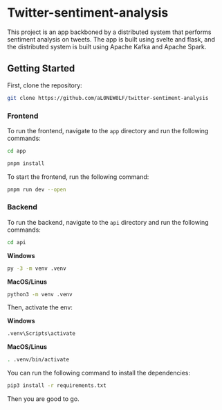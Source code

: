 # Twitter-sentiment-analysis

This project is an app backboned by a distributed system that performs sentiment analysis on tweets. The app is built using svelte and flask, and the distributed system is built using Apache Kafka and Apache Spark.

## Getting Started

First, clone the repository:

```bash
git clone https://github.com/aL0NEW0LF/twitter-sentiment-analysis
```

### Frontend

To run the frontend, navigate to the `app` directory and run the following commands:

```bash
cd app
```

```bash
pnpm install
```

To start the frontend, run the following command:

```bash
pnpm run dev --open
```

### Backend

To run the backend, navigate to the `api` directory and run the following commands:

```bash
cd api
```

**Windows**

```bash
py -3 -m venv .venv
```

**MacOS/Linus**

```bash
python3 -m venv .venv
```

Then, activate the env:

**Windows**

```bash
.venv\Scripts\activate
```

**MacOS/Linus**

```bash
. .venv/bin/activate
```

You can run the following command to install the dependencies:

```bash
pip3 install -r requirements.txt
```

Then you are good to go.
